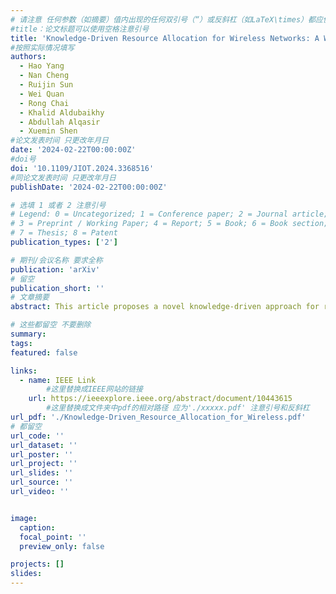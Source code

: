 ```yaml
---
# 请注意 任何参数（如摘要）值内出现的任何双引号（“）或反斜杠（如LaTeX\times）都应使用反斜杠（\）进行转义。例如，符号“和LaTeX text\times分别变为\”和\\times。有关详细信息，请参阅YAML或TOML文档。
#title：论文标题可以使用空格注意引号
title: 'Knowledge-Driven Resource Allocation for Wireless Networks: A WMMSE Unrolled Graph Neural Network Approach'
#按照实际情况填写
authors:
  - Hao Yang
  - Nan Cheng
  - Ruijin Sun
  - Wei Quan
  - Rong Chai
  - Khalid Aldubaikhy
  - Abdullah Alqasir
  - Xuemin Shen
#论文发表时间 只更改年月日
date: '2024-02-22T00:00:00Z'
#doi号
doi: '10.1109/JIOT.2024.3368516'
#同论文发表时间 只更改年月日
publishDate: '2024-02-22T00:00:00Z'

# 选填 1 或者 2 注意引号
# Legend: 0 = Uncategorized; 1 = Conference paper; 2 = Journal article;
# 3 = Preprint / Working Paper; 4 = Report; 5 = Book; 6 = Book section;
# 7 = Thesis; 8 = Patent
publication_types: ['2']

# 期刊/会议名称 要求全称
publication: 'arXiv'
# 留空
publication_short: ''
# 文章摘要
abstract: This article proposes a novel knowledge-driven approach for resource allocation in wireless networks using the graph neural network (GNN) architecture. To meet the millisecond-level timeliness and scalability required for the dynamic network environment, our proposed approach, named UWGNN, incorporates the deep unrolling of the weighted minimum mean-square error (WMMSE) algorithm, referred to as domain knowledge, into GNN, thereby reducing computational delay and sample complexity while adapting to various data distributions. Specifically, by unrolling the WMMSE algorithm into a series of interconnected submodules, UWGNN aligns closely with the optimization steps of the algorithm. Our analysis reveals the effectiveness of the deep unrolling method within UWGNN, which decomposes complicated end-to-end mappings, leading to a reduction in model complexity and parameter count. Experimental results demonstrate that UWGNN maintains optimal performance with computation latency 3–4 orders of magnitude lower than the WMMSE algorithm and exhibits strong performance and generalization across diverse data distributions and communication topologies without the need for retraining. Our findings contribute to the development of efficient and scalable wireless resource management solutions for distributed and dynamic networks with strict latency requirements.

# 这些都留空 不要删除
summary:  
tags:
featured: false

links:
  - name: IEEE Link
        #这里替换成IEEE网站的链接
    url: https://ieeexplore.ieee.org/abstract/document/10443615
        #这里替换成文件夹中pdf的相对路径 应为'./xxxxx.pdf' 注意引号和反斜杠
url_pdf: './Knowledge-Driven_Resource_Allocation_for_Wireless.pdf'
# 都留空
url_code: ''
url_dataset: ''
url_poster: ''
url_project: ''
url_slides: ''
url_source: ''
url_video: ''


image:
  caption: 
  focal_point: ''
  preview_only: false

projects: []
slides:
---
```

